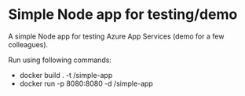 # Simple Node app for testing/demo

A simple Node app for testing Azure App Services (demo for a few colleagues).

Run using following commands:
* docker build . -t <your username>/simple-app
* docker run -p 8080:8080 -d <your username>/simple-app

